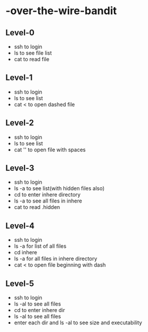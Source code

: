 # -over-the-wire-bandit

## Level-0

- ssh to login
- ls to see file list
- cat to read file

## Level-1

- ssh to login
- ls to see list
- cat < to open dashed file

## Level-2

- ssh to login
- ls to see list
- cat '' to open file with spaces

## Level-3

- ssh to login
- ls -a to see list(with hidden files also)
- cd to enter inhere directory
- ls -a to see all files in inhere
- cat to read .hidden

## Level-4

- ssh to login
- ls -a for list of all files
- cd inhere
- ls -a for all files in inhere directory
- cat < to open file beginning with dash

## Level-5

- ssh to login
- ls -al to see all files
- cd to enter inhere dir
- ls -al to see all files
- enter each dir and ls -al to see size and executability
